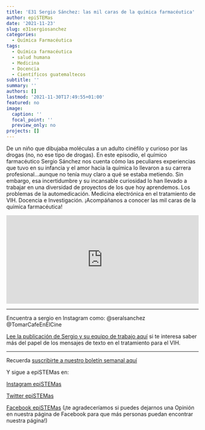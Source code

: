 ```yaml
---
title: 'E31 Sergio Sánchez: las mil caras de la química farmacéutica'
author: epiSTEMas
date: '2021-11-23'
slug: e31sergiosanchez
categories:
  - Química Farmacéutica
tags:
  - Química farmacéutica
  - salud humana
  - Medicina
  - Docencia
  - Científicos guatemaltecos
subtitle: ''
summary: ''
authors: []
lastmod: '2021-11-30T17:49:55+01:00'
featured: no
image:
  caption: ''
  focal_point: ''
  preview_only: no
projects: []
---
```


De un niño que dibujaba moléculas a un adulto cinéfilo y curioso por las drogas (no, no ese tipo de drogas). En este episodio, el químico farmacéutico Sergio Sánchez nos cuenta cómo las peculiares experiencias que tuvo en su infancia y el amor hacia la química lo llevaron a su carrera profesional…aunque no tenía muy claro a qué se estaba metiendo. Sin embargo, esa incertidumbre y su incansable curiosidad lo han llevado a trabajar en una diversidad de proyectos de los que hoy aprendemos. Los problemas de la automedicación. Medicina electrónica en el tratamiento de VIH. Docencia e Investigación. ¡Acompáñanos a conocer las mil caras de la química farmacéutica!

<iframe src="https://open.spotify.com/embed/episode/3n5tFFU4sohp3nhov5u7AK?utm_source=generator" width="100%" height="232" frameBorder="0" allowfullscreen="" allow="autoplay; clipboard-write; encrypted-media; fullscreen; picture-in-picture"></iframe>

- - - - -

Encuentra a sergio en Instagram como: 
@seralsanchez
@TomarCafeEnElCine

[Lee la publicación de Sergio y su equipo de trabajo aquí](https://www.ncbi.nlm.nih.gov/pmc/articles/PMC7969223/) si te interesa saber más del papel de los mensajes de texto en el tratamiento para el VIH.

- - - - -


Recuerda [suscribirte a nuestro boletín semanal aquí](http://eepurl.com/hyEnr1)

Y sigue a epiSTEMas en:

[Instagram epiSTEMas](https://www.instagram.com/epistemas/)  

[Twitter epiSTEMas](https://twitter.com/epiSTEMas_Pod)

[Facebook epiSTEMas](https://www.facebook.com/epiSTEMasPod) (¡te agradeceríamos si puedes dejarnos una Opinión en nuestra página de Facebook para que más personas puedan encontrar nuestra página!)
